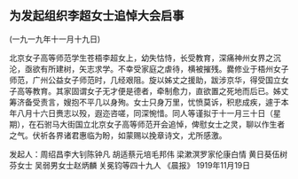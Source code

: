 ## 为发起组织李超女士追悼大会启事

(一九一九年十一月十九日)

北京女子高等师范学生苍梧李超女上，幼失怙恃，长受教育，深痛神州女界之沉沦，亟欲有所建树，矢志求学。不幸受家庭之虐待，横被摧残。爨修业于梧州女子师范，广州公益女子师范时，几经艰阻。旋以姊丈之援助，跋涉京华，得受国立女子高等教育。其家固谓女子无才便是德者，牵制愈力，直欲置之死地而后已。姊丈筹济备受责言，嫂抱不平几以身殉。女士只身万里，忧愤莫诉，积悲成疾，遽于本年八月十六日赉志以殁，遐迩咨嗟，同深惋惜。同人等谨拟于十一月三十日（星期），在石驸马大街国立北京女子高等师范开会追悼，俾慰女士之灵，聊以作生者之气。伏祈各界诸君惠临为盼，如蒙赐以挽章诗文，尤所感激。

发起人：周绍昌李大钊陈钟凡
胡适蔡元培毛邦伟
梁漱溟罗家伦康白情
黄日葵伍树芬女士
吴弱男女士赵炳麟
关冕钧等四十九人
《晨报》
1919年11月19日

